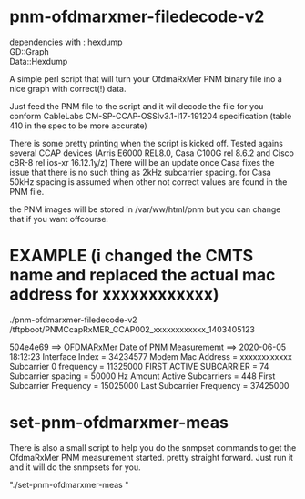 # pnm-ofdmarxmer-filedecode-v2

dependencies with :
hexdump<br>
GD::Graph<br>
Data::Hexdump<br>

A simple perl script that will turn your OfdmaRxMer PNM binary file ino a nice graph with correct(!) data.
 
Just feed the PNM file to the script and it wil decode the file for you conform CableLabs CM-SP-CCAP-OSSIv3.1-I17-191204 specification (table 410 in the spec to be more accurate)

There is some pretty printing when the script is kicked off.
Tested agains several CCAP devices (Arris E6000 REL8.0, Casa C100G rel 8.6.2 and Cisco cBR-8 rel ios-xr 16.12.1y/z)
There will be an update once Casa fixes the issue that there is no such thing as 2kHz subcarrier spacing. for Casa 50kHz spacing is assumed when other not correct values are found in the PNM file.

the PNM images will be stored in /var/ww/html/pnm but you can change that if you want offcourse.

# EXAMPLE (i changed the CMTS name and replaced the actual mac address for xxxxxxxxxxxx)

./pnm-ofdmarxmer-filedecode-v2 /tftpboot/PNMCcapRxMER_CCAP002_xxxxxxxxxxxx_1403405123

504e4e69 ==> OFDMARxMer
Date of PNM Measurememt ==> 2020-06-05 18:12:23
Interface Index = 34234577
Modem Mac Address = xxxxxxxxxxxx
Subcarrier 0 frequency = 11325000
FIRST ACTIVE SUBCARRIER = 74
Subcarrier spacing = 50000 Hz
Amount Active Subcarriers = 448
First Subcarrier Frequency = 15025000
Last Subcarrier Frequency = 37425000


# set-pnm-ofdmarxmer-meas

There is also a small script to help you do the snmpset commands to get the OfdmaRxMer PNM measurement started.
pretty straight forward. Just run it and it will do the snmpsets for you.

"./set-pnm-ofdmarxmer-meas <CCAP-NAME> <MODEM MAC> <IFINDEX> <SNMP RW COMMUNITY STRING>"

